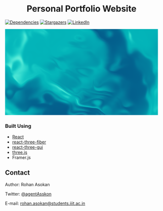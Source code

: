 <br />
<p align="center">
  <h1 align="center">Personal Portfolio Website</h1>
</p>

[![Dependencies][dependencies-shield]][dependencies-url]
[![Stargazers][stars-shield]][stars-url]
[![LinkedIn][linkedin-shield]][linkedin-url]
<!--[![Contributors][contributors-shield]][contributors-url]-->


![Product Name Screen Shot][product-screenshot]



### Built Using

* [React](https://reactjs.org/)
* [react-three-fiber](https://github.com/pmndrs/react-three-fiber)
* [react-three-gui](https://github.com/birkir/react-three-gui)
* [three.js](https://threejs.org/)
* Framer.js
## Contact

Author: Rohan Asokan

Twitter: [@agentAsskon](https://twitter.com/@agentAsskon)

E-mail: rohan.asokan@students.iiit.ac.in


<!-- MARKDOWN LINKS & IMAGES -->
<!-- https://www.markdownguide.org/basic-syntax/#reference-style-links -->
<!--Contributors-->
[contributors-shield]: https://img.shields.io/github/contributors/ArenaGrenade/react-webgl-shading-template.svg?style=for-the-badge
[contributors-url]: https://github.com/ArenaGrenade/react-webgl-shading-template/graphs/contributors

<!--Forks-->
[forks-shield]: https://img.shields.io/github/forks/ArenaGrenade/react-webgl-shading-template.svg?style=for-the-badge
[forks-url]: https://github.com/ArenaGrenade/react-webgl-shading-template/network/members

<!--Stars-->
[stars-shield]: https://img.shields.io/github/stars/ArenaGrenade/react-webgl-shading-template.svg?style=for-the-badge
[stars-url]: https://github.com/ArenaGrenade/react-webgl-shading-template/stargazers

<!--Dependencies-->
[dependencies-shield]: https://img.shields.io/depfu/ArenaGrenade/react-webgl-shading-template.svg?style=for-the-badge
[dependencies-url]: https://github.com/ArenaGrenade/react-webgl-shading-template/network/dependencies

<!--Issues-->
[issues-shield]: https://img.shields.io/github/issues/ArenaGrenade/react-webgl-shading-template.svg?style=for-the-badge
[issues-url]: https://github.com/ArenaGrenade/react-webgl-shading-template/issues

<!--License-->
[license-shield]: https://img.shields.io/github/license/ArenaGrenade/react-webgl-shading-template.svg?style=for-the-badge
[license-url]: https://github.com/ArenaGrenade/react-webgl-shading-template/blob/main/LICENSE

<!--Linkedin-->
[linkedin-shield]: https://img.shields.io/badge/-LinkedIn-black.svg?style=for-the-badge&logo=linkedin&colorB=555
[linkedin-url]: https://linkedin.com/in/rohan-asokan

<!--Project Image-->
[product-screenshot]: ./images/project-screenshot.png

